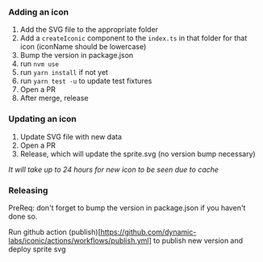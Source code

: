 ### Adding an icon

1. Add the SVG file to the appropriate folder
1. Add a `createIconic` component to the `index.ts` in that folder for that icon (iconName should be lowercase)
1. Bump the version in package.json
1. run `nvm use`
1. run `yarn install` if not yet
1. run `yarn test -u` to update test fixtures
1. Open a PR
1. After merge, release

### Updating an icon

1. Update SVG file with new data
2. Open a PR
3. Release, which will update the sprite.svg (no version bump necessary)

*It will take up to 24 hours for new icon to be seen due to cache*

### Releasing
PreReq: don't forget to bump the version in package.json if you haven't done so.

Run github action (publish)[https://github.com/dynamic-labs/iconic/actions/workflows/publish.yml] to publish new version and deploy sprite svg
